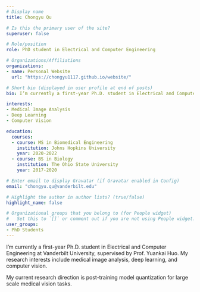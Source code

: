 ```yaml
---
# Display name
title: Chongyu Qu

# Is this the primary user of the site?
superuser: false

# Role/position
role: PhD student in Electrical and Computer Engineering

# Organizations/Affiliations
organizations:
- name: Personal Website
  url: "https://chongyu1117.github.io/website/"

# Short bio (displayed in user profile at end of posts)
bio: I’m currently a first-year Ph.D. student in Electrical and Computer Engineering at Vanderbilt University, supervised by Prof. Yuankai Huo. 

interests:
- Medical Image Analysis
- Deep Learning
- Computer Vision

education:
  courses:
  - course: MS in Biomedical Engineering
    institution: Johns Hopkins University
    year: 2020-2022
  - course: BS in Biology
    institution: The Ohio State University
    year: 2017-2020

# Enter email to display Gravatar (if Gravatar enabled in Config)
email: "chongyu.qu@vanderbilt.edu"

# Highlight the author in author lists? (true/false)
highlight_name: false

# Organizational groups that you belong to (for People widget)
#   Set this to `[]` or comment out if you are not using People widget.
user_groups:
- PhD Students
---
```


I’m currently a first-year Ph.D. student in Electrical and Computer Engineering at Vanderbilt University, supervised by Prof. Yuankai Huo. My research interests include medical image analysis, deep learning, and computer vision.​

My current research direction is post-training model quantization for large scale medical vision tasks.